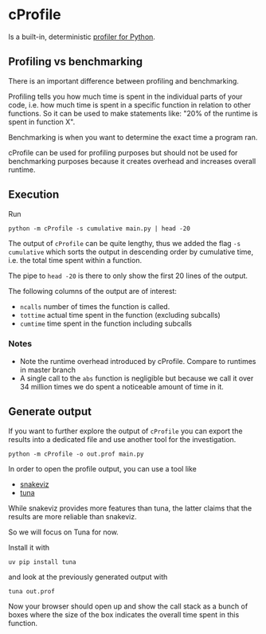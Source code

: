 # cProfile

Is a built-in, deterministic [profiler for Python](https://docs.python.org/3/library/profile.html#module-cProfile).

## Profiling vs benchmarking

There is an important difference between profiling and benchmarking.

Profiling tells you how much time is spent in the individual parts of your code, i.e. how much time is spent in a 
specific function in relation to other functions. So it can be used to make statements like: "20% of the runtime is 
spent in function X".

Benchmarking is when you want to determine the exact time a program ran.

cProfile can be used for profiling purposes but should not be used for benchmarking purposes because it creates overhead
and increases overall runtime.

## Execution

Run

```shell
python -m cProfile -s cumulative main.py | head -20
```

The output of `cProfile` can be quite lengthy, thus we added the flag `-s cumulative` which sorts the output in
descending order by cumulative time, i.e. the total time spent within a function.

The pipe to `head -20` is there to only show the first 20 lines of the output.

The following columns of the output are of interest:
* `ncalls` number of times the function is called.
* `tottime` actual time spent in the function (excluding subcalls)
* `cumtime` time spent in the function including subcalls

### Notes

* Note the runtime overhead introduced by cProfile. Compare to runtimes in master branch
* A single call to the `abs` function is negligible but because we call it over 34 million times we do spent a noticeable amount of time in it.

## Generate output

If you want to further explore the output of `cProfile` you can export the results into a dedicated file and use another tool for the
investigation.

```shell
python -m cProfile -o out.prof main.py
```

In order to open the profile output, you can use a tool like
* [snakeviz](https://jiffyclub.github.io/snakeviz/)
* [tuna](https://github.com/nschloe/tuna)

While snakeviz provides more features than tuna, the latter claims that the results are more reliable than snakeviz.

So we will focus on Tuna for now.

Install it with
```shell
uv pip install tuna
```

and look at the previously generated output with

```shell
tuna out.prof
```

Now your browser should open up and show the call stack as a bunch of boxes where the size of the box indicates
the overall time spent in this function.